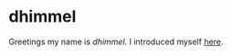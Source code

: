# dhimmel

Greetings my name is _dhimmel_. I introduced myself [here](https://github.com/cognoma/cognoma/issues/2#issue-163984722 "cognoma/cognoma#2: Introduction Issue").

